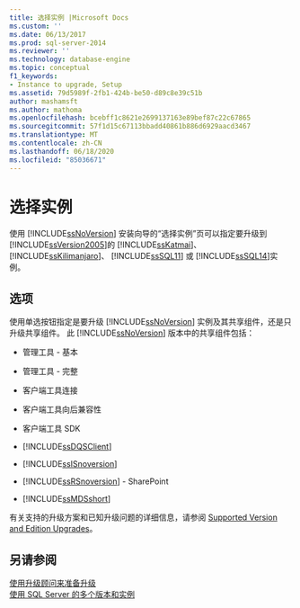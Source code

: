 ```yaml
---
title: 选择实例 |Microsoft Docs
ms.custom: ''
ms.date: 06/13/2017
ms.prod: sql-server-2014
ms.reviewer: ''
ms.technology: database-engine
ms.topic: conceptual
f1_keywords:
- Instance to upgrade, Setup
ms.assetid: 79d5989f-2fb1-424b-be50-d89c8e39c51b
author: mashamsft
ms.author: mathoma
ms.openlocfilehash: bcebff1c8621e2699137163e89bef87c22c67865
ms.sourcegitcommit: 57f1d15c67113bbadd40861b886d6929aacd3467
ms.translationtype: MT
ms.contentlocale: zh-CN
ms.lasthandoff: 06/18/2020
ms.locfileid: "85036671"
---
```

# <a name="select-instance"></a>选择实例
  使用 [!INCLUDE[ssNoVersion](../../includes/ssnoversion-md.md)] 安装向导的“选择实例”页可以指定要升级到 [!INCLUDE[ssVersion2005](../../includes/ssversion2005-md.md)]的 [!INCLUDE[ssKatmai](../../includes/sskatmai-md.md)]、 [!INCLUDE[ssKilimanjaro](../../includes/sskilimanjaro-md.md)]、 [!INCLUDE[ssSQL11](../../includes/sssql11-md.md)] 或 [!INCLUDE[ssSQL14](../../includes/sssql14-md.md)]实例。  
  
## <a name="options"></a>选项  
 使用单选按钮指定是要升级 [!INCLUDE[ssNoVersion](../../includes/ssnoversion-md.md)] 实例及其共享组件，还是只升级共享组件。 此 [!INCLUDE[ssNoVersion](../../includes/ssnoversion-md.md)] 版本中的共享组件包括：  
  
-   管理工具 - 基本  
  
-   管理工具 - 完整  
  
-   客户端工具连接  
  
-   客户端工具向后兼容性  
  
-   客户端工具 SDK  
  
-   [!INCLUDE[ssDQSClient](../../includes/ssdqsclient-md.md)]  
  
-   [!INCLUDE[ssISnoversion](../../includes/ssisnoversion-md.md)]  
  
-   [!INCLUDE[ssRSnoversion](../../includes/ssrsnoversion-md.md)] - SharePoint  
  
-   [!INCLUDE[ssMDSshort](../../includes/ssmdsshort-md.md)]  
  
 有关支持的升级方案和已知升级问题的详细信息，请参阅 [Supported Version and Edition Upgrades](../../database-engine/install-windows/supported-version-and-edition-upgrades.md)。  
  
## <a name="see-also"></a>另请参阅  
 [使用升级顾问来准备升级](../../../2014/sql-server/install/use-upgrade-advisor-to-prepare-for-upgrades.md)   
 [使用 SQL Server 的多个版本和实例](../../../2014/sql-server/install/work-with-multiple-versions-and-instances-of-sql-server.md)  
  
  
